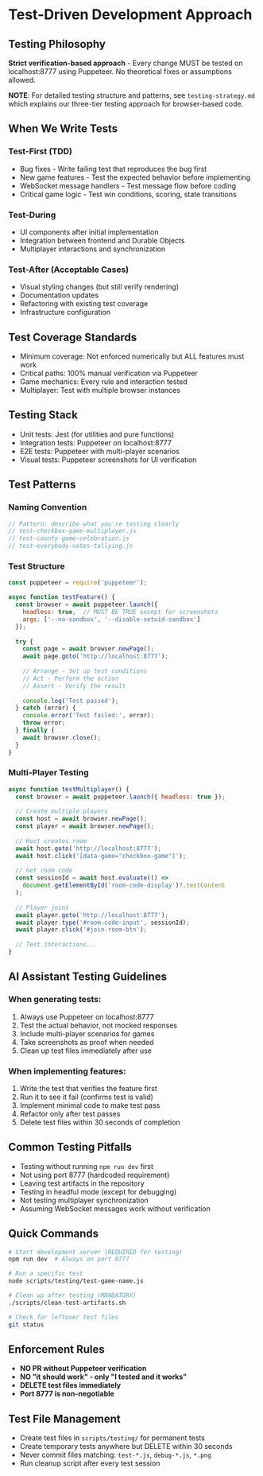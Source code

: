 # Test-Driven Development Approach

## Testing Philosophy
**Strict verification-based approach** - Every change MUST be tested on localhost:8777 using Puppeteer. No theoretical fixes or assumptions allowed.

**NOTE**: For detailed testing structure and patterns, see `testing-strategy.md` which explains our three-tier testing approach for browser-based code.

## When We Write Tests

### Test-First (TDD)
- Bug fixes - Write failing test that reproduces the bug first
- New game features - Test the expected behavior before implementing
- WebSocket message handlers - Test message flow before coding
- Critical game logic - Test win conditions, scoring, state transitions

### Test-During
- UI components after initial implementation
- Integration between frontend and Durable Objects
- Multiplayer interactions and synchronization

### Test-After (Acceptable Cases)
- Visual styling changes (but still verify rendering)
- Documentation updates
- Refactoring with existing test coverage
- Infrastructure configuration

## Test Coverage Standards
- Minimum coverage: Not enforced numerically but ALL features must work
- Critical paths: 100% manual verification via Puppeteer
- Game mechanics: Every rule and interaction tested
- Multiplayer: Test with multiple browser instances

## Testing Stack
- Unit tests: Jest (for utilities and pure functions)
- Integration tests: Puppeteer on localhost:8777
- E2E tests: Puppeteer with multi-player scenarios
- Visual tests: Puppeteer screenshots for UI verification

## Test Patterns

### Naming Convention
```javascript
// Pattern: describe what you're testing clearly
// test-checkbox-game-multiplayer.js
// test-county-game-celebration.js
// test-everybody-votes-tallying.js
```

### Test Structure
```javascript
const puppeteer = require('puppeteer');

async function testFeature() {
  const browser = await puppeteer.launch({ 
    headless: true,  // MUST BE TRUE except for screenshots
    args: ['--no-sandbox', '--disable-setuid-sandbox']
  });
  
  try {
    const page = await browser.newPage();
    await page.goto('http://localhost:8777');
    
    // Arrange - Set up test conditions
    // Act - Perform the action
    // Assert - Verify the result
    
    console.log('Test passed');
  } catch (error) {
    console.error('Test failed:', error);
    throw error;
  } finally {
    await browser.close();
  }
}
```

### Multi-Player Testing
```javascript
async function testMultiplayer() {
  const browser = await puppeteer.launch({ headless: true });
  
  // Create multiple players
  const host = await browser.newPage();
  const player = await browser.newPage();
  
  // Host creates room
  await host.goto('http://localhost:8777');
  await host.click('[data-game="checkbox-game"]');
  
  // Get room code
  const sessionId = await host.evaluate(() => 
    document.getElementById('room-code-display')?.textContent
  );
  
  // Player joins
  await player.goto('http://localhost:8777');
  await player.type('#room-code-input', sessionId);
  await player.click('#join-room-btn');
  
  // Test interactions...
}
```

## AI Assistant Testing Guidelines

### When generating tests:
1. Always use Puppeteer on localhost:8777
2. Test the actual behavior, not mocked responses
3. Include multi-player scenarios for games
4. Take screenshots as proof when needed
5. Clean up test files immediately after use

### When implementing features:
1. Write the test that verifies the feature first
2. Run it to see it fail (confirms test is valid)
3. Implement minimal code to make test pass
4. Refactor only after test passes
5. Delete test files within 30 seconds of completion

## Common Testing Pitfalls
- Testing without running `npm run dev` first
- Not using port 8777 (hardcoded requirement)
- Leaving test artifacts in the repository
- Testing in headful mode (except for debugging)
- Not testing multiplayer synchronization
- Assuming WebSocket messages work without verification

## Quick Commands
```bash
# Start development server (REQUIRED for testing)
npm run dev  # Always on port 8777

# Run a specific test
node scripts/testing/test-game-name.js

# Clean up after testing (MANDATORY)
./scripts/clean-test-artifacts.sh

# Check for leftover test files
git status
```

## Enforcement Rules
- **NO PR without Puppeteer verification**
- **NO "it should work" - only "I tested and it works"**
- **DELETE test files immediately**
- **Port 8777 is non-negotiable**

## Test File Management
- Create test files in `scripts/testing/` for permanent tests
- Create temporary tests anywhere but DELETE within 30 seconds
- Never commit files matching: `test-*.js`, `debug-*.js`, `*.png`
- Run cleanup script after every test session